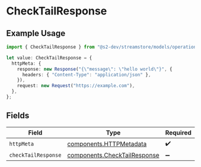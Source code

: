 # CheckTailResponse

## Example Usage

```typescript
import { CheckTailResponse } from "@s2-dev/streamstore/models/operations";

let value: CheckTailResponse = {
  httpMeta: {
    response: new Response("{\"message\": \"hello world\"}", {
      headers: { "Content-Type": "application/json" },
    }),
    request: new Request("https://example.com"),
  },
};
```

## Fields

| Field                                                                        | Type                                                                         | Required                                                                     | Description                                                                  |
| ---------------------------------------------------------------------------- | ---------------------------------------------------------------------------- | ---------------------------------------------------------------------------- | ---------------------------------------------------------------------------- |
| `httpMeta`                                                                   | [components.HTTPMetadata](../../models/components/httpmetadata.md)           | :heavy_check_mark:                                                           | N/A                                                                          |
| `checkTailResponse`                                                          | [components.CheckTailResponse](../../models/components/checktailresponse.md) | :heavy_minus_sign:                                                           | N/A                                                                          |